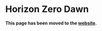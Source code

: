 # Horizon Zero Dawn

**This page has been moved to the [website](https://illusion0001.github.io/patch).**

<!--


[Installation Guide](https://illusion0001.github.io/install-instructions/)

## 60 FPS Unlock

Author: [illusion](https://twitter.com/illusion0002)

In file `eboot.bin`

<details>
<summary>Code 1.52 (Click to Expand)</summary>

```
0x125AFB 84
```

</details>

## Resolution Patch

Much like other Decima based titles, resolution doesn't make much of a different in performance.

Author: [illusion](https://twitter.com/illusion0002)

In file `eboot.bin`

<details>
<summary>Code 1.52 (Click to Expand)</summary>

```
# base
# 1920x1080 -> 1280x720
0x1C74E20 00 05 00 00 D0 02 00 00

# neo
# 3840x2160 -> 1920x1080 // untested
0x1C74E48 80 07 00 00 38 04 00 00

```

</details>
